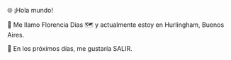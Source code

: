 🌐 ¡Hola mundo!

👋 Me llamo Florencia Dias
🗺️ y actualmente estoy en Hurlingham, Buenos Aires.

📆 En los próximos días, me gustaría SALIR.
